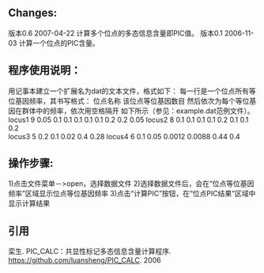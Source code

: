 ## Changes:
版本0.6 2007-04-22
计算多个位点的多态信息含量即PIC值。
版本0.1 2006-11-03
计算一个位点的PIC含量。

## 程序使用说明：
用记事本建立一个扩展名为dat的文本文件，格式如下：
每一行是一个位点所有等位基因频率，其书写格式：
位点名称 该位点等位基因数目 然后依次为每个等位基因在群体中的频率，依次用空格隔开
如下所示（参见：example.dat范例文件）。
locus1 9   0.05 0.1  0.1 0.1 0.1 0.1 0.2  0.2 0.05 
locus2 8   0.1 0.1 0.1 0.1 0.2 0.1 0.1 0.2  
locus3 5  0.2 0.1 0.02 0.4 0.28
locus4 6 0.1 0.05 0.0012 0.0088 0.44 0.4


## 操作步骤:
1)点击文件菜单－>open，选择数据文件
2)选择数据文件后，会在“位点等位基因频率”区域显示位点等位基因频率
3)点击“计算PIC”按钮，在“位点PIC结果”区域中显示计算结果

## 引用
栾生. PIC_CALC：共显性标记多态信息含量计算程序. https://github.com/luansheng/PIC_CALC. 2006

